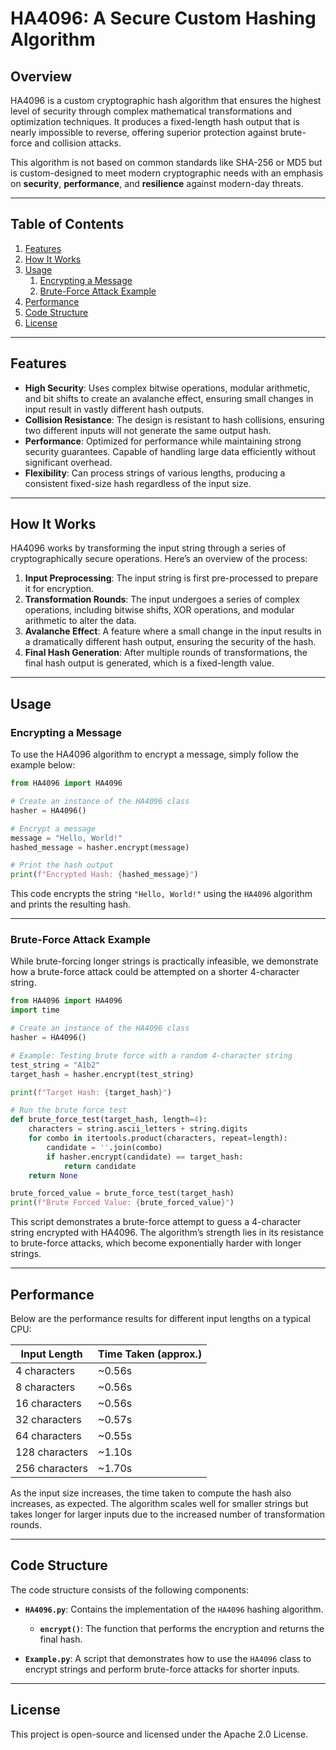 # HA4096: A Secure Custom Hashing Algorithm

## Overview

HA4096 is a custom cryptographic hash algorithm that ensures the highest level of security through complex mathematical transformations and optimization techniques. It produces a fixed-length hash output that is nearly impossible to reverse, offering superior protection against brute-force and collision attacks.

This algorithm is not based on common standards like SHA-256 or MD5 but is custom-designed to meet modern cryptographic needs with an emphasis on **security**, **performance**, and **resilience** against modern-day threats.

---

## Table of Contents

1. [Features](#features)
2. [How It Works](#how-it-works)
3. [Usage](#usage)
   1. [Encrypting a Message](#encrypting-a-message)
   2. [Brute-Force Attack Example](#brute-force-attack-example)
4. [Performance](#performance)
5. [Code Structure](#code-structure)
6. [License](#license)

---

## Features

- **High Security**: Uses complex bitwise operations, modular arithmetic, and bit shifts to create an avalanche effect, ensuring small changes in input result in vastly different hash outputs.
- **Collision Resistance**: The design is resistant to hash collisions, ensuring two different inputs will not generate the same output hash.
- **Performance**: Optimized for performance while maintaining strong security guarantees. Capable of handling large data efficiently without significant overhead.
- **Flexibility**: Can process strings of various lengths, producing a consistent fixed-size hash regardless of the input size.

---

## How It Works

HA4096 works by transforming the input string through a series of cryptographically secure operations. Here’s an overview of the process:

1. **Input Preprocessing**: The input string is first pre-processed to prepare it for encryption.
2. **Transformation Rounds**: The input undergoes a series of complex operations, including bitwise shifts, XOR operations, and modular arithmetic to alter the data.
3. **Avalanche Effect**: A feature where a small change in the input results in a dramatically different hash output, ensuring the security of the hash.
4. **Final Hash Generation**: After multiple rounds of transformations, the final hash output is generated, which is a fixed-length value.

---

## Usage

### Encrypting a Message

To use the HA4096 algorithm to encrypt a message, simply follow the example below:

```python
from HA4096 import HA4096

# Create an instance of the HA4096 class
hasher = HA4096()

# Encrypt a message
message = "Hello, World!"
hashed_message = hasher.encrypt(message)

# Print the hash output
print(f"Encrypted Hash: {hashed_message}")
```

This code encrypts the string `"Hello, World!"` using the `HA4096` algorithm and prints the resulting hash.

---

### Brute-Force Attack Example

While brute-forcing longer strings is practically infeasible, we demonstrate how a brute-force attack could be attempted on a shorter 4-character string.

```python
from HA4096 import HA4096
import time

# Create an instance of the HA4096 class
hasher = HA4096()

# Example: Testing brute force with a random 4-character string
test_string = "A1b2"
target_hash = hasher.encrypt(test_string)

print(f"Target Hash: {target_hash}")

# Run the brute force test
def brute_force_test(target_hash, length=4):
    characters = string.ascii_letters + string.digits
    for combo in itertools.product(characters, repeat=length):
        candidate = ''.join(combo)
        if hasher.encrypt(candidate) == target_hash:
            return candidate
    return None

brute_forced_value = brute_force_test(target_hash)
print(f"Brute Forced Value: {brute_forced_value}")
```

This script demonstrates a brute-force attempt to guess a 4-character string encrypted with HA4096. The algorithm’s strength lies in its resistance to brute-force attacks, which become exponentially harder with longer strings.

---

## Performance

Below are the performance results for different input lengths on a typical CPU:

| Input Length | Time Taken (approx.) |
|--------------|----------------------|
| 4 characters | ~0.56s               |
| 8 characters | ~0.56s               |
| 16 characters| ~0.56s               |
| 32 characters| ~0.57s               |
| 64 characters| ~0.55s               |
| 128 characters| ~1.10s              |
| 256 characters| ~1.70s              |

As the input size increases, the time taken to compute the hash also increases, as expected. The algorithm scales well for smaller strings but takes longer for larger inputs due to the increased number of transformation rounds.

---

## Code Structure

The code structure consists of the following components:

- **`HA4096.py`**: Contains the implementation of the `HA4096` hashing algorithm.
  - **`encrypt()`**: The function that performs the encryption and returns the final hash.

- **`Example.py`**: A script that demonstrates how to use the `HA4096` class to encrypt strings and perform brute-force attacks for shorter inputs.

---

## License

This project is open-source and licensed under the Apache 2.0 License.